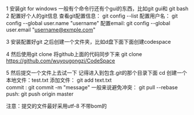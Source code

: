 1 安装git for windows 一般有个命令行还有个gui的东西，比如git gui和 git bash
2 配置好个人的git信息
	查看git配置信息： git config --list
 	配置用户名：	git config --global user.name  "username"
 	配置email: 		git config --global user.email "username@exmple.com"

3 安装配置好git 之后创建一个文件夹，比如d盘下面下面创建codespace

4 然后使用git clone 将github上面的代码同步下来
	git clone https://github.com/wuyougongzi/CodeSpace

5 然后提交一个文件上去试一下
	记得进入到包含.git的那个目录下面 cd 
	创建一个本地文件：test.txt
	添加文件： git add text.txt	
	commit :   git commit -m "message"
	一般来说避免冲突： git pull --rebase
	push: git push origin master 



注意：提交的文件最好采用utf-8 不带bom的